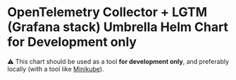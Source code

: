 # OpenTelemetry Collector + LGTM (Grafana stack) Umbrella Helm Chart for Development only

⚠️ This chart should be used as a tool **for development only**, and preferably
locally (with a tool like [Minikube](https://minikube.sigs.k8s.io/docs/start/)).
